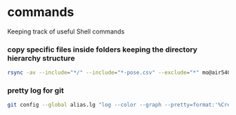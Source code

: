 # commands
Keeping track of useful Shell commands


### copy specific files inside folders keeping the directory hierarchy structure
```sh
rsync -av --include="*/" --include="*-pose.csv" --exclude="*" mo@air540:Desktop/HADComplianceGroundTruth1/ data/
```

### pretty log for git
```sh
git config --global alias.lg "log --color --graph --pretty=format:'%Cred%h%Creset -%C(yellow)%d%Creset %s %Cgreen(%cr) %C(bold blue)<%an>%Creset' --abbrev-commit"
```
